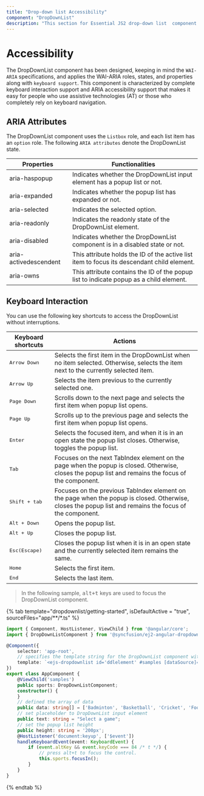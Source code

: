 ```yaml
---
title: "Drop-down list Accessibility"
component: "DropDownList"
description: "This section for Essential JS2 drop-down list  component explains the WAI-ARIA accessibility support."
---
```


# Accessibility

The DropDownList component has been designed, keeping in mind the `WAI-ARIA` specifications, and applies
the WAI-ARIA roles, states, and properties along with `keyboard support`. This component is characterized
by complete keyboard interaction support and ARIA accessibility support that makes it easy for people who
use assistive technologies (AT) or those who completely rely on keyboard navigation.

## ARIA Attributes

The DropDownList component uses the `Listbox` role, and each list item has an `option` role. The following
`ARIA attributes` denote the DropDownList state.

| **Properties** | **Functionalities** |
| --- | --- |
| aria-haspopup | Indicates whether the DropDownList input element has a popup list or not. |
| aria-expanded | Indicates whether the popup list has expanded or not. |
| aria-selected | Indicates the selected option. |
| aria-readonly | Indicates the readonly state of the DropDownList element. |
| aria-disabled | Indicates whether the DropDownList component is in a disabled state or not. |
| aria-activedescendent | This attribute holds the ID of the active list item  to focus its descendant child element. |
| aria-owns | This attribute contains the ID of the popup list to indicate popup as a child element. |

## Keyboard Interaction

You can use the following key shortcuts to access the DropDownList without interruptions.

| **Keyboard shortcuts** | **Actions** |
| --- | --- |
| <kbd>Arrow Down</kbd> | Selects the first item in the DropDownList when no item selected. Otherwise, selects the item next to the currently selected item. |
| <kbd>Arrow Up</kbd> | Selects the item previous to the currently selected one. |
| <kbd>Page Down</kbd> | Scrolls down to the next page and selects the first item when popup list opens. |
| <kbd>Page Up</kbd> | Scrolls up to the previous page and selects the first item when popup list opens. |
| <kbd>Enter</kbd> | Selects the focused item, and when it is in an open state the popup list closes. Otherwise, toggles the popup list. |
| <kbd>Tab</kbd> | Focuses on the next TabIndex element on the page when the popup is closed. Otherwise, closes the popup list and remains the focus of the component. |
| <kbd>Shift + tab </kbd> | Focuses on the previous TabIndex element on the page when the popup is closed. Otherwise, closes the popup list and remains the focus of the component. |
| <kbd>Alt + Down</kbd> | Opens the popup list. |
| <kbd>Alt + Up</kbd> | Closes the popup list. |
| <kbd>Esc(Escape)</kbd> | Closes the popup list when it is in an open state and the currently selected item remains the same. |
| <kbd>Home</kbd> | Selects the first item. |
| <kbd>End</kbd> | Selects the last item. |

> In the following sample, <kbd>alt+t</kbd> keys are used to focus the DropDownList component.

{% tab template="dropdownlist/getting-started", isDefaultActive = "true", sourceFiles="app/**/*.ts"  %}

```typescript
import { Component, HostListener, ViewChild } from '@angular/core';
import { DropDownListComponent } from '@syncfusion/ej2-angular-dropdowns';

@Component({
    selector: 'app-root',
    // specifies the template string for the DropDownList component with change event
    template: `<ejs-dropdownlist id='ddlelement' #samples [dataSource]='data' [placeholder]='text' [popupHeight]='height'></ejs-dropdownlist>`
})
export class AppComponent {
    @ViewChild('samples')
    public sports: DropDownListComponent;
    constructor() {
    }
    // defined the array of data
    public data: string[] = ['Badminton', 'Basketball', 'Cricket', 'FootBall', 'Golf', 'Hockey', 'Rugby', 'Snooker', 'Tennis'];
    // set placeholder to DropDownList input element
    public text: string = "Select a game";
    // set the popup list height
    public height: string = '200px';
    @HostListener('document:keyup', ['$event'])
    handleKeyboardEvent(event: KeyboardEvent) {
        if (event.altKey && event.keyCode === 84 /* t */) {
            // press alt+t to focus the control.
            this.sports.focusIn();
        }
    }
}
```

{% endtab %}
